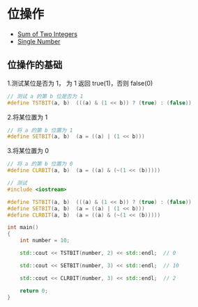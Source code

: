 # 位操作

* [Sum of Two Integers](https://github.com/steveLauwh/Data-Structures-And-Algorithms/tree/master/Bit%20Manipulation/SumOfTwoIntegers)
* [Single Number](https://github.com/steveLauwh/Data-Structures-And-Algorithms/tree/master/Bit%20Manipulation/Single%20Number)

## 位操作的基础

1.测试某位是否为 1， 为 1 返回 true(1)，否则 false(0)

```c++
// 测试 a 的第 b 位是否为 1
#define TSTBIT(a, b)  (((a) & (1 << b)) ? (true) : (false))
```

2.将某位置为 1

```c++
// 将 a 的第 b 位置为 1
#define SETBIT(a, b)  (a = ((a) | (1 << b)))
```

3.将某位置为 0

```c++
// 将 a 的第 b 位置为 0
#define CLRBIT(a, b)  (a = ((a) & (~(1 << (b)))))
```

```c++
// 测试
#include <iostream>

#define TSTBIT(a, b)  (((a) & (1 << b)) ? (true) : (false))
#define SETBIT(a, b)  (a = ((a) | (1 << b)))
#define CLRBIT(a, b)  (a = ((a) & (~(1 << (b)))))

int main()
{
    int number = 10; 

    std::cout << TSTBIT(number, 2) << std::endl;  // 0

    std::cout << SETBIT(number, 3) << std::endl;  // 10

    std::cout << CLRBIT(number, 3) << std::endl;  // 2

    return 0;
}
```
